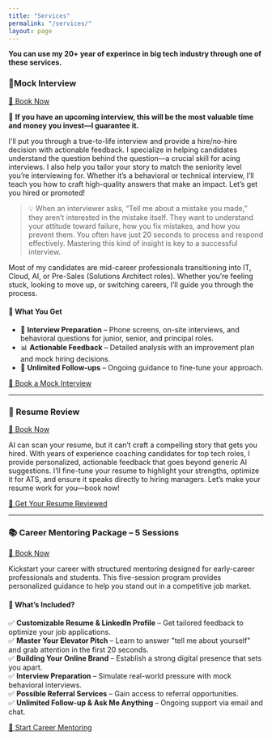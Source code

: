 ```yaml
---
title: "Services"
permalink: "/services/"
layout: page
---
```

**You can use my 20+ year of experince in big tech industry through one of these services.**

### 🚀Mock Interview
[📅 Book Now](https://topmate.io/ekhiyami/1469939)

🎯 **If you have an upcoming interview, this will be the most valuable time and money you invest—I guarantee it.**

I'll put you through a true-to-life interview and provide a hire/no-hire decision with actionable feedback.
I specialize in helping candidates understand the question behind the question—a crucial skill for acing interviews. I also help you tailor your story to match the seniority level you’re interviewing for. Whether it’s a behavioral or technical interview, I’ll teach you how to craft high-quality answers that make an impact. Let’s get you hired or promoted!

> 💡 When an interviewer asks, “Tell me about a mistake you made,” they aren’t interested in the mistake itself. They want to understand your attitude toward failure, how you fix mistakes, and how you prevent them. You often have just 20 seconds to process and respond effectively. Mastering this kind of insight is key to a successful interview.

Most of my candidates are mid-career professionals transitioning into IT, Cloud, AI, or Pre-Sales (Solutions Architect roles). Whether you’re feeling stuck, looking to move up, or switching careers, I’ll guide you through the process.

#### 📌 What You Get

- 🎤 **Interview Preparation** – Phone screens, on-site interviews, and behavioral questions for junior, senior, and principal roles.
- 📊 **Actionable Feedback** – Detailed analysis with an improvement plan and mock hiring decisions.
- 🔄 **Unlimited Follow-ups** – Ongoing guidance to fine-tune your approach.

[📅 Book a Mock Interview](https://topmate.io/ekhiyami/1469939)

---

### 📄 Resume Review
[📅 Book Now](https://topmate.io/ekhiyami/1469822)

AI can scan your resume, but it can’t craft a compelling story that gets you hired. With years of experience coaching candidates for top tech roles, I provide personalized, actionable feedback that goes beyond generic AI suggestions. I’ll fine-tune your resume to highlight your strengths, optimize it for ATS, and ensure it speaks directly to hiring managers. Let’s make your resume work for you—book now!

[📝 Get Your Resume Reviewed](https://topmate.io/ekhiyami/1469822)

---

### 📚 Career Mentoring Package – 5 Sessions
[📅 Book Now](https://topmate.io/ekhiyami/1471426)

Kickstart your career with structured mentoring designed for early-career professionals and students. This five-session program provides personalized guidance to help you stand out in a competitive job market.

#### 📌 What’s Included?

✅ **Customizable Resume & LinkedIn Profile** – Get tailored feedback to optimize your job applications.  
✅ **Master Your Elevator Pitch** – Learn to answer "tell me about yourself" and grab attention in the first 20 seconds.  
✅ **Building Your Online Brand** – Establish a strong digital presence that sets you apart.  
✅ **Interview Preparation** – Simulate real-world pressure with mock behavioral interviews.  
✅ **Possible Referral Services** – Gain access to referral opportunities.  
✅ **Unlimited Follow-up & Ask Me Anything** – Ongoing support via email and chat.

[🎯 Start Career Mentoring](https://topmate.io/ekhiyami/1471426)
